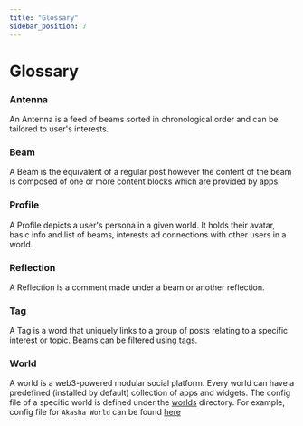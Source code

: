 ```yaml
---
title: "Glossary"
sidebar_position: 7
---
```


# Glossary

### Antenna
An Antenna is a feed of beams sorted in chronological order and can be tailored to user's interests.

### Beam
A Beam is the equivalent of a regular post however the content of the beam is composed of one or more content blocks which are provided by apps.

### Profile
A Profile depicts a user's persona in a given world. It holds their avatar, basic info and list of beams, interests ad connections with other users in a world.

### Reflection
A Reflection is a comment made under a beam or another reflection.

### Tag
A Tag is a word that uniquely links to a group of posts relating to a specific interest or topic. Beams can be filtered using tags.

### World
A world is a web3-powered modular social platform. Every world can have a predefined (installed by default) collection of apps and widgets. The config file of a specific world is defined under the [worlds](https://github.com/AKASHAorg/akasha-core/tree/next/worlds/akasha.world) directory. For example, config file for `Akasha World` can be found [here](https://github.com/AKASHAorg/akasha-core/blob/next/worlds/akasha.world/src/index.ts) 

